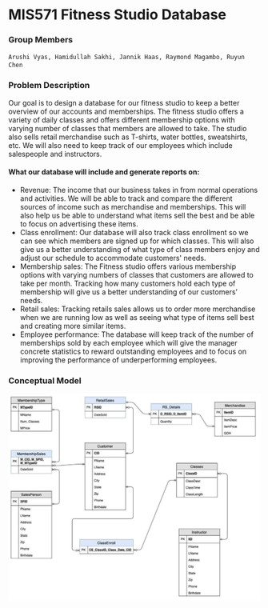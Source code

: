 # MIS571 Fitness Studio Database

### Group Members
    Arushi Vyas, Hamidullah Sakhi, Jannik Haas, Raymond Magambo, Ruyun Chen

### Problem Description
Our goal is to design a database for our fitness studio to keep a better overview of our accounts and memberships. The fitness studio offers a variety of daily classes and offers different membership options with varying number of classes that members are allowed to take. The studio also sells retail merchandise such as T-shirts, water bottles, sweatshirts, etc. We will also need to keep track of our employees which include salespeople and instructors. 

#### What our database will include and generate reports on: 
- Revenue: The income that our business takes in from normal operations and activities. We will be able to track and compare the different sources of income such as merchandise and memberships. This will also help us be able to understand what items sell the best and be able to focus on advertising these items.
- Class enrollment: Our database will also track class enrollment so we can see which members are signed up for which classes. This will also give us a better understanding of what type of class members enjoy and adjust our schedule to accommodate customers' needs.
- Membership sales: The Fitness studio offers various membership options with varying numbers of classes that customers are allowed to take per month. Tracking how many customers hold each type of membership will give us a better understanding of our customers’ needs. 
- Retail sales: Tracking retails sales allows us to order more merchandise when we are running low as well as seeing what type of items sell best and creating more similar items.
- Employee performance: The database will keep track of the number of memberships sold by each employee which will give the manager concrete statistics to reward outstanding employees and to focus on improving the performance of underperforming employees.

### Conceptual Model 
![Alt text](Fitness_Studio/images/ConceptualModel.png?raw=true "Optional Title")



